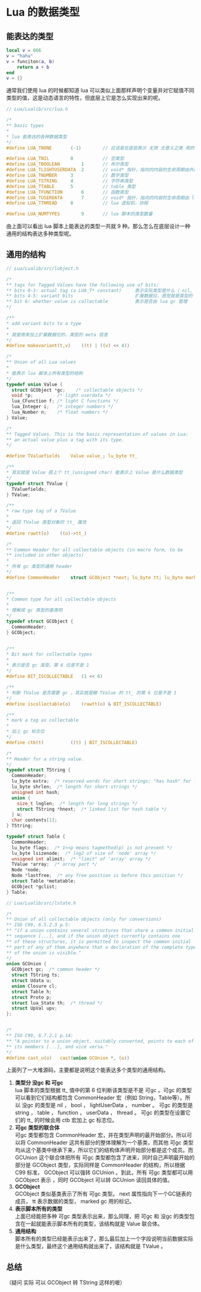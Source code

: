 <!--
 * @Author: linzehui
 * @Date: 2023-01-14 21:59:03
-->

# Lua 的数据类型
## 能表达的类型
```lua
local v = 666
v = "haha"
v = funciton(a, b)
    return a + b
end
v = {}
```
通常我们使用 lua 的时候都知道 lua 可以类似上面那样声明个变量并对它赋值不同类型的值，这是动态语言的特性，但底层上它是怎么实现出来的呢。
```c
// Lua/Lualib/src/lua.h

/*
** basic types
* 
* lua 能表达的各种数据类型
*/
#define LUA_TNONE		(-1)        // 应该是在底层表示 无效 无意义之类 用的

#define LUA_TNIL		0           // 空类型
#define LUA_TBOOLEAN		1       // 布尔类型
#define LUA_TLIGHTUSERDATA	2       // void* 指针，指向的内容的生命周期由外部管理，lua不管的
#define LUA_TNUMBER		3           // 数字类型
#define LUA_TSTRING		4           // 字符串类型
#define LUA_TTABLE		5           // table 类型
#define LUA_TFUNCTION		6       // 函数类型
#define LUA_TUSERDATA		7       // void* 指针，指向的内容的生命周期由 lua 管，注册进 lua 的 gc 模块
#define LUA_TTHREAD		8           // lua 虚拟机，协程

#define LUA_NUMTYPES		9       // lua 脚本的类型数量
```
由上面可以看出 lua 脚本上能表达的类型一共就 9 种。那么怎么在底层设计一种通用的结构表达多种类型呢。
## 通用的结构
```c
// Lua/Lualib/src/lobject.h

/*
** tags for Tagged Values have the following use of bits:
** bits 0-3: actual tag (a LUA_T* constant)     表示实际类型是什么（ nil, number, bool, func, table 等等 ）
** bits 4-5: variant bits                       扩展数据位，感觉就是类型的 meta 信息，比如 number 有 int 或 float，bool 有 true 或 false，string 有短字符串或长字符串之类
** bit 6: whether value is collectable          表示是否由 lua gc 管理
*/

/**
* add variant bits to a type
* 
* 就是用来加上扩展数据位的，类型的 meta 信息
*/
#define makevariant(t,v)	((t) | ((v) << 4))

/*
** Union of all Lua values
* 
* 能表示 lua 脚本上所有类型的结构
*/
typedef union Value {
  struct GCObject *gc;    /* collectable objects */
  void *p;         /* light userdata */
  lua_CFunction f; /* light C functions */
  lua_Integer i;   /* integer numbers */
  lua_Number n;    /* float numbers */
} Value;

/*
** Tagged Values. This is the basic representation of values in Lua:
** an actual value plus a tag with its type.
*/

#define TValuefields	Value value_; lu_byte tt_

/**
* 其实就是 Value 搭上个 tt_(unsigned char) 能表示上 Value 是什么数据类型
*/
typedef struct TValue {
  TValuefields;
} TValue;

/**
* raw type tag of a TValue
* 
* 返回 TValue 类型对象的 tt_ 属性
*/
#define rawtt(o)	((o)->tt_)

/*
** Common Header for all collectable objects (in macro form, to be
** included in other objects)
* 
* 所有 gc 类型的通用 header
*/
#define CommonHeader	struct GCObject *next; lu_byte tt; lu_byte marked


/**
* Common type for all collectable objects
* 
* 理解成 gc 类型的基类吧
*/
typedef struct GCObject {
  CommonHeader;
} GCObject;


/**
* Bit mark for collectable types
* 
* 表示是否 gc 类型，第 6 位是不是 1
*/
#define BIT_ISCOLLECTABLE	(1 << 6)

/**
* 判断 TValue 是否需要 gc ，其实就是睇 TValue 的 tt_ 的第 6 位是不是 1
*/
#define iscollectable(o)	(rawtt(o) & BIT_ISCOLLECTABLE)

/**
* mark a tag as collectable
* 
* 加上 gc 标志位
*/
#define ctb(t)			((t) | BIT_ISCOLLECTABLE)

/*
** Header for a string value.
*/
typedef struct TString {
  CommonHeader;
  lu_byte extra;  /* reserved words for short strings; "has hash" for longs */
  lu_byte shrlen;  /* length for short strings */
  unsigned int hash;
  union {
    size_t lnglen;  /* length for long strings */
    struct TString *hnext;  /* linked list for hash table */
  } u;
  char contents[1];
} TString;

typedef struct Table {
  CommonHeader;
  lu_byte flags;  /* 1<<p means tagmethod(p) is not present */
  lu_byte lsizenode;  /* log2 of size of 'node' array */
  unsigned int alimit;  /* "limit" of 'array' array */
  TValue *array;  /* array part */
  Node *node;
  Node *lastfree;  /* any free position is before this position */
  struct Table *metatable;
  GCObject *gclist;
} Table;
```
```c
// Lua/Lualib/src/lstate.h

/*
** Union of all collectable objects (only for conversions)
** ISO C99, 6.5.2.3 p.5:
** "if a union contains several structures that share a common initial
** sequence [...], and if the union object currently contains one
** of these structures, it is permitted to inspect the common initial
** part of any of them anywhere that a declaration of the complete type
** of the union is visible."
*/
union GCUnion {
  GCObject gc;  /* common header */
  struct TString ts;
  struct Udata u;
  union Closure cl;
  struct Table h;
  struct Proto p;
  struct lua_State th;  /* thread */
  struct UpVal upv;
};


/*
** ISO C99, 6.7.2.1 p.14:
** "A pointer to a union object, suitably converted, points to each of
** its members [...], and vice versa."
*/
#define cast_u(o)	cast(union GCUnion *, (o))
```
上面列了一大堆源码，主要都是说明这个能表达多个类型的通用结构。  
1. **类型分 没gc 和 可gc**  
    lua 脚本的类型根据 tt_ 值中的第 6 位判断该类型是不是 可gc 。可gc 的类型可以看到它们结构都包含 CommonHeader 宏（例如 String，Table等）。所以 没gc 的类型是 nil ， bool ， lightUserData ， number 。 可gc 的类型是 string ， table ， function ， userData ， thread 。 可gc 的类型在设置它们的 tt_ 的时候会用 ctb 宏加上 gc 标志位。
2. **可gc 类型的联合体**  
    可gc 类型都包含 CommonHeader 宏，并在类型声明的最开始部分。所以可以将 CommonHeader 这共有部分的整体理解为一个基类，而其他 可gc 类型均从这个基类中继承下来，所以它们的结构体声明开始部分都是这个成员。而 GCUnion 这个联合体把所有 可gc 类型都包含了进来，同时自己声明最开始的部分是 GCObject 类型，实际同样是 CommonHeader 的结构，所以根据 C99 标准， GCObject 可以强转 GCUnion 。到此，所有 可gc 类型都可以用 GCObject 表示 ，同时 GCObject 可以转 GCUnion 读回具体的值。
3. **GCObject**  
    GCObject 类似基类表示了所有 可gc 类型。 next 属性指向下一个GC链表的成员， tt 表示数据的类型， marked gc 用的标记。
4. **表示脚本所有的类型**  
    上面已经能把多种 可gc 类型表示出来，那么同理，把 可gc 和 没gc 的类型包含在一起就能表示脚本所有的类型，该结构就是 Value 联合体。  
5. **通用结构**  
    脚本所有的类型已经能表示出来了，那么最后加上一个字段说明当前数据实际是什么类型，最终这个通用结构就出来了，该结构就是 TValue 。  
## 总结




（疑问 实际 可以 GCObject 转 TString 这样的嚒）

